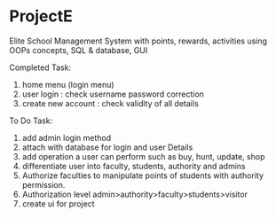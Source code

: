 # ProjectE
Elite School Management System with points, rewards, activities using OOPs concepts, SQL & database, GUI

Completed Task:
1. home menu (login menu)
2. user login : check username password correction
3. create new account : check validity of all details



To Do Task:
1. add admin login method
2. attach with database for login and user Details
3. add operation a user can perform such as buy, hunt, update, shop
4. differentiate user into faculty, students, authority and admins
5. Authorize faculties to manipulate points of students with authority permission.
6. Authorization level admin>authority>faculty>students>visitor
7. create ui for project 
